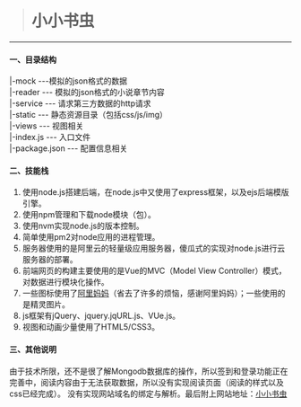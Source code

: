> # 小小书虫

---
#### 一、目录结构
|-mock ---模拟的json格式的数据  
|-reader --- 模拟的json格式的小说章节内容  
|-service --- 请求第三方数据的http请求  
|-static --- 静态资源目录（包括css/js/img）  
|-views --- 视图相关  
|-index.js --- 入口文件  
|-package.json --- 配置信息相关
#### 二、技能栈
1. 使用node.js搭建后端，在node.js中又使用了express框架，以及ejs后端模版引擎。
2. 使用npm管理和下载node模块（包）。
3. 使用nvm实现node.js的版本控制。
4. 简单使用pm2对node应用的进程管理。
5. 服务器使用的是阿里云的轻量级应用服务器，傻瓜式的实现对node.js进行云服务器的部署。
6. 前端网页的构建主要使用的是Vue的MVC（Model View Controller）模式，对数据进行模块化操作。
7. 一些图标使用了[阿里妈妈](http://www.iconfont.cn/home/index)（省去了许多的烦恼，感谢阿里妈妈）；一些使用的是精灵图片。
8. js框架有jQuery、jquery.jqURL.js、VUe.js。
9. 视图和动画少量使用了HTML5/CSS3。
#### 三、其他说明
由于技术所限，还不是很了解Mongodb数据库的操作，所以签到和登录功能正在完善中，阅读内容由于无法获取数据，所以没有实现阅读页面（阅读的样式以及css已经完成）。
没有实现网站域名的绑定与解析。最后附上网站地址：[小小书虫](http://118.31.43.37:5050/)